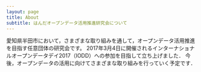 ```yaml
---
layout: page
title: About
subtitle: はんだオープンデータ活用推進研究会について
---
```


愛知県半田市において，さまざまな取り組みを通して，オープンデータ活用推進を目指す任意団体の研究会です。
2017年3月4日に開催されるインターナショナルオープンデータデイ2017（IODD）への参加を目指して立ち上げました．
今後，オープンデータの活用に向けてさまざまな取り組みを行っていく予定です．
